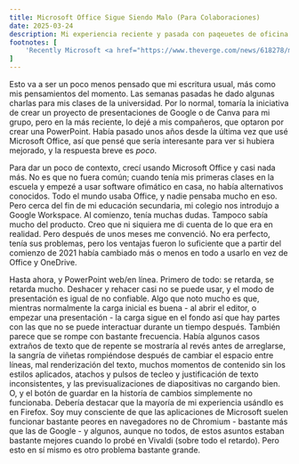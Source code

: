 ```yaml
---
title: Microsoft Office Sigue Siendo Malo (Para Colaboraciones)
date: 2025-03-24
description: Mi experiencia reciente y pasada con paqeuetes de oficina.
footnotes: [
    'Recently Microsoft <a href="https://www.theverge.com/news/618278/microsoft-office-free-windows-apps-ad-supported-version">started trialing</a> an ad-supported free version of Office desktop in India. However, many features (such as directly working with local files instead of using OneDrive) are artificially disabled, so from what I can tell this seems to be the worst parts of Office desktop and Office web put together into a single product.'
]
---
```


Esto va a ser un poco menos pensado que mi escritura usual, más como mis pensamientos del momento. Las semanas pasadas he dado algunas charlas para mis clases de la universidad. Por lo normal, tomaría la iniciativa de crear un proyecto de presentaciones de Google o de Canva para mi grupo, pero en la más reciente, lo dejé a mis compañeros, que optaron por crear una PowerPoint. Había pasado unos años desde la última vez que usé Microsoft Office, así que pensé que sería interesante para ver si hubiera mejorado, y la respuesta breve es *poco*.

Para dar un poco de contexto, crecí usando Microsoft Office y casi nada más. No es que no fuera común; cuando tenía mis primeras clases en la escuela y empezé a usar software ofimático en casa, no había alternativos conocidos. Todo el mundo usaba Office, y nadie pensaba mucho en eso. Pero cerca del fin de mi educación secundaria, mi colegio nos introdujo a Google Workspace. Al comienzo, tenía muchas dudas. Tampoco sabía mucho del producto. Creo que ni siquiera me di cuenta de lo que era en realidad. Pero después de unos meses me convenció. No era perfecto, tenía sus problemas, pero los ventajas fueron lo suficiente que a partir del comienzo de 2021 había cambiado más o menos en todo a usarlo en vez de Office y OneDrive.

Hasta ahora, y PowerPoint web/en línea. Primero de todo: se retarda, se retarda mucho. Deshacer y rehacer casi no se puede usar, y el modo de presentación es igual de no confiable. Algo que noto mucho es que, mientras normalmente la carga inicial es buena - al abrir el editor, o empezar una presentación - la carga sigue en el fondo así que hay partes con las que no se puede interactuar durante un tiempo después. También parece que se rompe con bastante frecuencia. Había algunos casos extraños de texto que de repente se mostraría al revés antes de arreglarse, la sangría de viñetas rompiéndose después de cambiar el espacio entre líneas, mal renderización del texto, muchos momentos de contenido sin los estilos aplicados, atachos y pulsos de tecleo y justificación de texto inconsistentes, y las previsualizaciones de diapositivas no cargando bien. O, y el botón de guardar en la historía de cambios simplemente no funcionaba. Debería destacar que la mayoría de mi experiencia usándlo es en Firefox. Soy muy consciente de que las aplicaciones de Microsoft suelen funcionar bastante peores en navegadores no de Chromium - bastante más que las de Google - y algunos, aunque no todos, de estos asuntos estaban bastante mejores cuando lo probé en Vivaldi (sobre todo el retardo). Pero esto en sí mismo es otro problema bastante grande.
